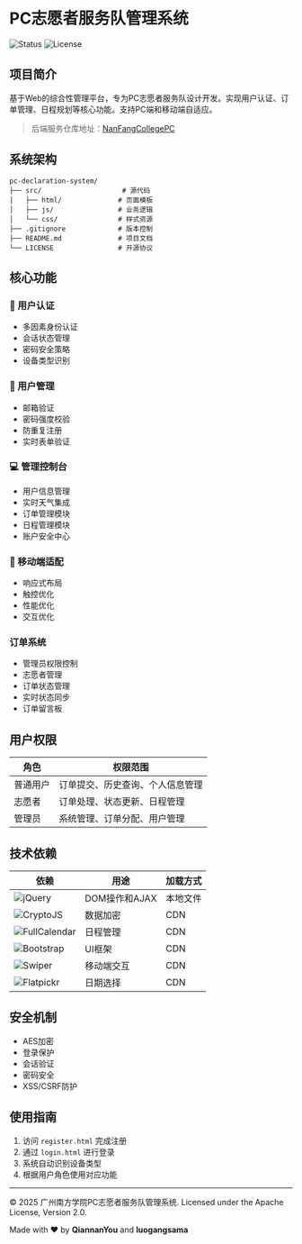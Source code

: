 # PC志愿者服务队管理系统

![Status](https://img.shields.io/badge/状态-开发中-green)
![License](https://img.shields.io/badge/许可证-Apache%202.0-yellow)

## 项目简介
基于Web的综合性管理平台，专为PC志愿者服务队设计开发。实现用户认证、订单管理、日程规划等核心功能。支持PC端和移动端自适应。

> 后端服务仓库地址：[NanFangCollegePC](https://github.com/luogangsama/NanFangCollegePC)

## 系统架构
```
pc-declaration-system/
├── src/                    # 源代码
│   ├── html/              # 页面模板
│   ├── js/                # 业务逻辑
│   └── css/               # 样式资源
├── .gitignore             # 版本控制
├── README.md              # 项目文档
└── LICENSE                # 开源协议
```

## 核心功能

### 🔐 用户认证
- 多因素身份认证
- 会话状态管理
- 密码安全策略
- 设备类型识别

### 📝 用户管理
- 邮箱验证
- 密码强度校验
- 防重复注册
- 实时表单验证

### 💻 管理控制台
- 用户信息管理
- 实时天气集成
- 订单管理模块
- 日程管理模块
- 账户安全中心

### 📱 移动端适配
- 响应式布局
- 触控优化
- 性能优化
- 交互优化

### 订单系统
- 管理员权限控制
- 志愿者管理
- 订单状态管理
- 实时状态同步
- 订单留言板

## 用户权限
| 角色 | 权限范围 |
|------|----------|
| 普通用户 | 订单提交、历史查询、个人信息管理 |
| 志愿者 | 订单处理、状态更新、日程管理 |
| 管理员 | 系统管理、订单分配、用户管理 |

## 技术依赖
| 依赖 | 用途 | 加载方式 |
|------|------|----------|
| ![jQuery](https://img.shields.io/badge/jQuery-v3.6.0-blue) | DOM操作和AJAX | 本地文件 |
| ![CryptoJS](https://img.shields.io/badge/CryptoJS-v4.1.1-green) | 数据加密 | CDN |
| ![FullCalendar](https://img.shields.io/badge/FullCalendar-v5.10.1-orange) | 日程管理 | CDN |
| ![Bootstrap](https://img.shields.io/badge/Bootstrap-v5.1.3-purple) | UI框架 | CDN |
| ![Swiper](https://img.shields.io/badge/Swiper-latest-red) | 移动端交互 | CDN |
| ![Flatpickr](https://img.shields.io/badge/Flatpickr-latest-yellow) | 日期选择 | CDN |

## 安全机制
- AES加密
- 登录保护
- 会话验证
- 密码安全
- XSS/CSRF防护

## 使用指南
1. 访问 `register.html` 完成注册
2. 通过 `login.html` 进行登录
3. 系统自动识别设备类型
4. 根据用户角色使用对应功能

---
© 2025 广州南方学院PC志愿者服务队管理系统. Licensed under the Apache License, Version 2.0.

Made with ❤️ by **QiannanYou** and **luogangsama**